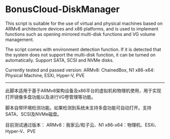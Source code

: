 # BonusCloud-DiskManager
This script is suitable for the use of virtual and physical machines based on ARMv8 architecture devices and x86 platforms, and is used to implement functions such as opening mirrored multi-disk functions and VG volume management.

The script comes with environment detection function. If it is detected that the system does not support the multi-disk function, it can be turned on automatically. Support SATA, SCSI and NVMe disks.

Currently tested and passed version:
ARMv8: ChainedBox, N1
x86-x64: Physical Machine, ESXi, Hyper-V, PVE

----------------------------------------------------------------------------------------------------------------------

此脚本适用于基于ARMv8架构设备及x86平台的虚拟机和物理机使用，用于实现打开镜像多盘功能以及进行VG卷管理等功能。

脚本自带环境检测功能。如果检测到系统未支持多盘功能可自动打开。支持SATA、SCSI及NVMe磁盘。

目前测试通过版本：
ARMv8：我家云/粒子云、N1
x86-x64：物理机、ESXi、Hyper-V、PVE
